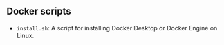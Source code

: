 ## Docker scripts

- `install.sh`: A script for installing Docker Desktop or Docker Engine on Linux.